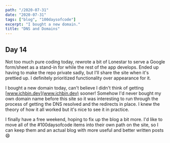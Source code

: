 ```yaml
---
path: "/2020-07-31"
date: "2020-07-31"
tags: ["blog", "100daysofcode"]
excerpt: "I bought a new domain."
title: "DNS and Domains"
---
```


## Day 14

Not too much pure coding today, rewrote a bit of Lonestar to serve a Google form/sheet as a stand-in for while the rest of the app develops. Ended up having to make the repo private sadly, but I'll share the site when it's prettied up. I definitely prioritized functionality over appearance for it.

I bought a new domain today, can't believe I didn't think of getting [www.ichbin.dev](www.ichbin.dev) sooner! Somehow I'd never bought my own domain name before this site so it was interesting to run through the process of getting the DNS resolved and the redirects in place. I knew the theory of how it all worked but it's nice to see it in practice.

I finally have a free weekend, hoping to fix up the blog a bit more. I'd like to move all of the \#100daysofcode items into their own path on the site, so I can keep them and an actual blog with more useful and better written posts 😄
